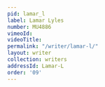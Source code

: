 ```yaml
---
pid: lamar_l
label: Lamar Lyles
number: MU4886
vimeoId:
videoTitle:
permalink: "/writer/lamar-l/"
layout: writer
collection: writers
addressId: Lamar-L
order: '09'
---
```

